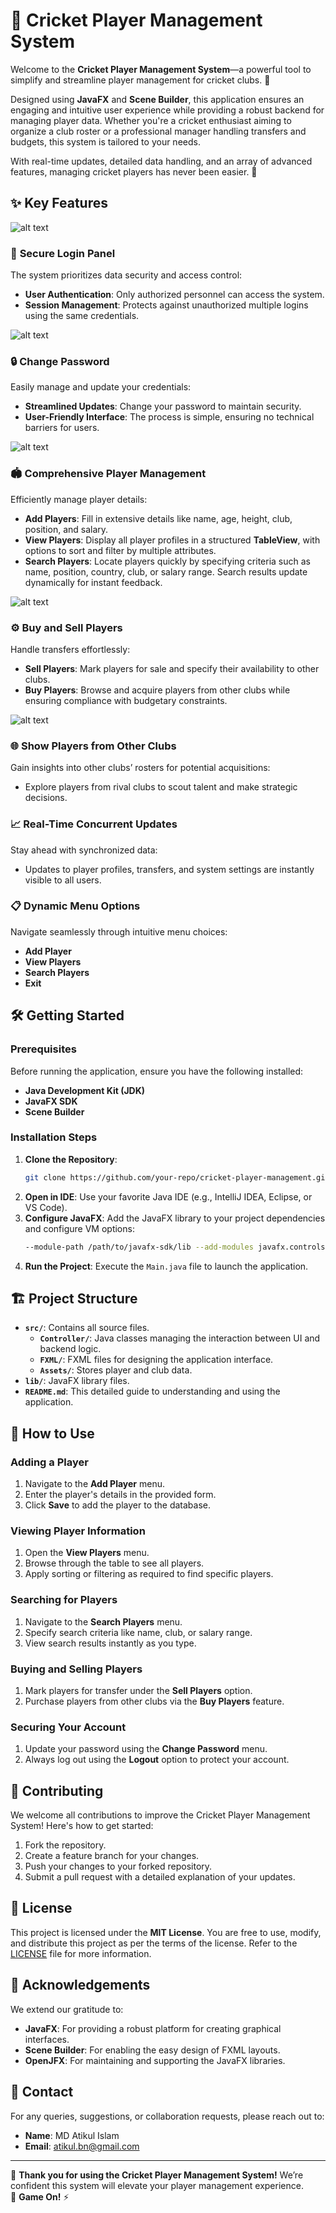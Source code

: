 # 🏏 **Cricket Player Management System**

Welcome to the **Cricket Player Management System**—a powerful tool to simplify and streamline player management for cricket clubs. 🎉  

Designed using **JavaFX** and **Scene Builder**, this application ensures an engaging and intuitive user experience while providing a robust backend for managing player data. Whether you're a cricket enthusiast aiming to organize a club roster or a professional manager handling transfers and budgets, this system is tailored to your needs.  

With real-time updates, detailed data handling, and an array of advanced features, managing cricket players has never been easier. 🚀  


## ✨ **Key Features**  

![alt text](src/photos/Readme%20Images/image.png)
### 🔑 **Secure Login Panel**  
The system prioritizes data security and access control:  
- **User Authentication**: Only authorized personnel can access the system.  
- **Session Management**: Protects against unauthorized multiple logins using the same credentials.  

![alt text](src/photos/Readme%20Images/image-2.png)
### 🔒 **Change Password**  
Easily manage and update your credentials:  
- **Streamlined Updates**: Change your password to maintain security.  
- **User-Friendly Interface**: The process is simple, ensuring no technical barriers for users.  


![alt text](src/photos/Readme%20Images/image-3.png)
### 🏟️ **Comprehensive Player Management**  
Efficiently manage player details:  
- **Add Players**: Fill in extensive details like name, age, height, club, position, and salary.  
- **View Players**: Display all player profiles in a structured **TableView**, with options to sort and filter by multiple attributes.  
- **Search Players**: Locate players quickly by specifying criteria such as name, position, country, club, or salary range. Search results update dynamically for instant feedback.  


![alt text](src/photos/Readme%20Images/projectGIF.gif)

### ⚙️ **Buy and Sell Players**  
Handle transfers effortlessly:  
- **Sell Players**: Mark players for sale and specify their availability to other clubs.  
- **Buy Players**: Browse and acquire players from other clubs while ensuring compliance with budgetary constraints.  


![alt text](src/photos/Readme%20Images/image-4.png)
### 🌐 **Show Players from Other Clubs**  
Gain insights into other clubs’ rosters for potential acquisitions:  
- Explore players from rival clubs to scout talent and make strategic decisions.  

### 📈 **Real-Time Concurrent Updates**  
Stay ahead with synchronized data:  
- Updates to player profiles, transfers, and system settings are instantly visible to all users.  

### 📋 **Dynamic Menu Options**  
Navigate seamlessly through intuitive menu choices:  
- **Add Player**  
- **View Players**  
- **Search Players**  
- **Exit**  


## 🛠️ **Getting Started**  

### **Prerequisites**  
Before running the application, ensure you have the following installed:  
- **Java Development Kit (JDK)**  
- **JavaFX SDK**  
- **Scene Builder**  

### **Installation Steps**  
1. **Clone the Repository**:  
   ```bash  
   git clone https://github.com/your-repo/cricket-player-management.git  
   ```  
2. **Open in IDE**: Use your favorite Java IDE (e.g., IntelliJ IDEA, Eclipse, or VS Code).  
3. **Configure JavaFX**: Add the JavaFX library to your project dependencies and configure VM options:  
   ```bash  
   --module-path /path/to/javafx-sdk/lib --add-modules javafx.controls,javafx.fxml  
   ```  
4. **Run the Project**: Execute the `Main.java` file to launch the application.  


## 🏗️ **Project Structure**  

- **`src/`**: Contains all source files.  
  - **`Controller/`**: Java classes managing the interaction between UI and backend logic.  
  - **`FXML/`**: FXML files for designing the application interface.  
  - **`Assets/`**: Stores player and club data.  
- **`lib/`**: JavaFX library files.  
- **`README.md`**: This detailed guide to understanding and using the application.  


## 🚀 **How to Use**  

### **Adding a Player**  
1. Navigate to the **Add Player** menu.  
2. Enter the player's details in the provided form.  
3. Click **Save** to add the player to the database.  

### **Viewing Player Information**  
1. Open the **View Players** menu.  
2. Browse through the table to see all players.  
3. Apply sorting or filtering as required to find specific players.  

### **Searching for Players**  
1. Navigate to the **Search Players** menu.  
2. Specify search criteria like name, club, or salary range.  
3. View search results instantly as you type.  

### **Buying and Selling Players**  
1. Mark players for transfer under the **Sell Players** option.  
2. Purchase players from other clubs via the **Buy Players** feature.  

### **Securing Your Account**  
1. Update your password using the **Change Password** menu.  
2. Always log out using the **Logout** option to protect your account.  


## 🤝 **Contributing**  

We welcome all contributions to improve the Cricket Player Management System! Here's how to get started:  
1. Fork the repository.  
2. Create a feature branch for your changes.  
3. Push your changes to your forked repository.  
4. Submit a pull request with a detailed explanation of your updates.  


## 📜 **License**  

This project is licensed under the **MIT License**. You are free to use, modify, and distribute this project as per the terms of the license. Refer to the [LICENSE](LICENSE) file for more information.  


## 🌟 **Acknowledgements**  

We extend our gratitude to:  
- **JavaFX**: For providing a robust platform for creating graphical interfaces.  
- **Scene Builder**: For enabling the easy design of FXML layouts.  
- **OpenJFX**: For maintaining and supporting the JavaFX libraries.  


## 📧 **Contact**  

For any queries, suggestions, or collaboration requests, please reach out to:  
- **Name**: MD Atikul Islam  
- **Email**: [atikul.bn@gmail.com](mailto:atikul.bn@gmail.com)  

---

🎉 **Thank you for using the Cricket Player Management System!** We’re confident this system will elevate your player management experience.  
🏏 **Game On!** ⚡  